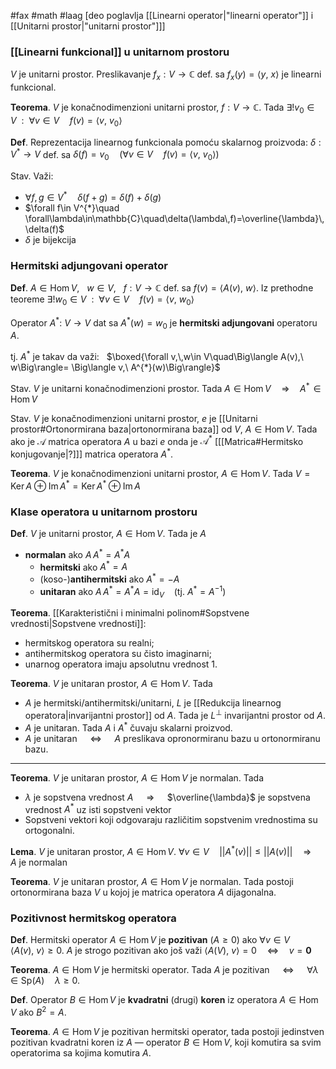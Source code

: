 #fax #math #laag [deo poglavlja [[Linearni operator|"linearni operator"]] i [[Unitarni prostor|"unitarni prostor"]]]

### [[Linearni funkcional]] u unitarnom prostoru
$V$ je unitarni prostor.
Preslikavanje $f_{x}:V\to\mathbb{C}$ def. sa $f_{x}(y)=\langle y,\ x\rangle$ je linearni funkcional.

**Teorema**. $V$ je konačnodimenzioni unitarni prostor, $f: V\to\mathbb{C}$. Tada $\exists!v_{0}\in V\ \ :\ \ \forall v\in V \quad f(v)= \langle v,\ v_{0}\rangle$

**Def**. Reprezentacija linearnog funkcionala pomoću skalarnog proizvoda: $\delta: V^{*}\to V$ def. sa $\delta(f)=v_{0}\quad\big(\forall v\in V \quad f(v)= \langle v,\ v_{0}\rangle\big)$

Stav. Važi:
- $\forall f,\,g\in V^{*}\quad\delta(f+ g)=\delta(f)+\delta(g)$
- $\forall f\in V^{*}\quad \forall\lambda\in\mathbb{C}\quad\delta(\lambda\,f)=\overline{\lambda}\,\delta(f)$
- $\delta$ je bijekcija
### Hermitski adjungovani operator
**Def**.
$A\in \mathrm{Hom}\,V$, $\:$ $w\in V$, $\:$ $f: V\to\mathbb{C}$ def. sa $f(v)= \langle A(v),\ w\rangle$.
Iz prethodne teoreme $\exists!w_{0}\in V\ \ :\ \ \forall v\in V\quad f(v)= \langle v,\ w_{0}\rangle$

Operator  $A^{*}:\ V\to V$ dat sa $A^{*}(w)=w_{0}$ je **hermitski adjungovani** operatoru $A$.

tj. $A^{*}$ je takav da važi: $\:$ $\boxed{\forall v,\,w\in V\quad\Big\langle A(v),\ w\Big\rangle= \Big\langle v,\ A^{*}(w)\Big\rangle}$

Stav. $V$ je unitarni konačnodimenzioni prostor. Tada $A\in\mathrm{Hom}\,V\quad\Rightarrow\quad A^*\!\in\mathrm{Hom}\,V$

Stav. $V$ je konačnodimenzioni unitarni prostor, $e$ je [[Unitarni prostor#Ortonormirana baza|ortonormirana baza]] od $V$, $A\in \mathrm{Hom}\,V$. Tada ako je $\mathcal{A}$ matrica operatora $A$ u bazi $e$ onda je $\mathcal{A}^{*}$ \[[[Matrica#Hermitsko konjugovanje|?]]\] matrica operatora $A^{*}$.

**Teorema**. $V$ je konačnodimenzioni unitarni prostor, $A\in \mathrm{Hom}\,V$. Tada $V=\mathrm{Ker}\,A\oplus\mathrm{Im}\,A^{*}=\mathrm{Ker}\,A^{*}\oplus\mathrm{Im}\,A$
### Klase operatora u unitarnom prostoru
**Def**. $V$ je unitarni prostor, $A\in \mathrm{Hom}\,V$. Tada je $A$
- **normalan** ako $A\,A^{*}=A^{*}A$
	- **hermitski** ako $A^{*}=A$
	- (koso-)**antihermitski** ako $A^{*}=-A$
	- **unitaran** ako $A\,A^{*}=A^{*}A=\mathrm{id}_{V}$ $\ \:$ (tj. $A^{*}=A^{-1}$)

**Teorema**. [[Karakteristični i minimalni polinom#Sopstvene vrednosti|Sopstvene vrednosti]]:
- hermitskog operatora su realni;
- antihermitskog operatora su čisto imaginarni;
- unarnog operatora imaju apsolutnu vrednost $1$.

**Teorema**. $V$ je unitaran prostor, $A\in \mathrm{Hom}\,V$. Tada
- $A$ je hermitski/antihermitski/unitarni, $L$ je [[Redukcija linearnog operatora|invarijantni prostor]] od $A$. Tada je $L^{\perp}$ invarijantni prostor od $A$.
- $A$ je unitaran. Tada $A$ i $A^{*}$ čuvaju skalarni proizvod.
- $A$ je unitaran $\quad\Leftrightarrow\quad$ $A$ preslikava opronormiranu bazu u ortonormiranu bazu.
___
**Teorema**. $V$ je unitaran prostor, $A\in \mathrm{Hom}\,V$ je normalan. Tada
- $\lambda$ je sopstvena vrednost $A$ $\quad\Rightarrow\quad$ $\overline{\lambda}$ je sopstvena vrednost $A^{*}$ uz isti sopstveni vektor
- Sopstveni vektori koji odgovaraju različitim sopstvenim vrednostima su ortogonalni.

**Lema**. $V$ je unitaran prostor, $A\in \mathrm{Hom}\,V$.
$\forall v\in V\quad||A^{*}(v)||\leqslant||A(v)||\quad\Rightarrow\quad A$ je normalan

**Teorema**. $V$ je unitaran prostor, $A\in \mathrm{Hom}\,V$ je normalan. Tada postoji ortonormirana baza $V$ u kojoj je matrica operatora $A$ dijagonalna.

### Pozitivnost hermitskog operatora
**Def**. Hermitski operator $A\in\mathrm{Hom}\,V$ je **pozitivan** $(A\geqslant0)$ ako $\forall v\in V\quad \big\langle A(v),\ v\big\rangle\geqslant0$.
$A$ je strogo pozitivan ako još važi $\big\langle A(V),\ v\big\rangle =0\quad\Leftrightarrow\quad v=\mathbf{0}$

**Teorema**. $A\in\mathrm{Hom}\, V$ je hermitski operator. Tada $A$ je pozitivan $\quad\Leftrightarrow\quad$ $\forall \lambda\in \mathrm{Sp}(A)\quad \lambda\geqslant0$.

**Def**. Operator $B\in \mathrm{Hom}\,V$ je **kvadratni** (drugi) **koren** iz operatora $A\in\mathrm{Hom}\,V$ ako $B^{2}=A$.

**Teorema**. $A\in\mathrm{Hom}\,V$ je pozitivan hermitski operator, tada postoji jedinstven pozitivan kvadratni koren iz $A$ — operator $B\in\mathrm{Hom}\,V$, koji komutira sa svim operatorima sa kojima komutira $A$.